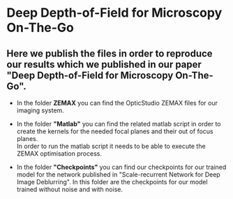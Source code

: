 # Deep Depth-of-Field for Microscopy On-The-Go

## Here we publish the files in order to reproduce our results which we published in our paper **"Deep Depth-of-Field for Microscopy On-The-Go"**.
- In the folder **ZEMAX** you can find the OpticStudio ZEMAX files for our imaging system.
- In the folder **"Matlab"** you can find the related matlab script in order to create the kernels for the needed focal planes and their out of focus planes.  
In order to run the matlab script it needs to be able to execute the ZEMAX optimisation process. 

- In the folder **"Checkpoints"** you can find our checkpoints for our trained model for the network published in "Scale-recurrent Network for Deep Image Deblurring". In this folder are the checkpoints for our model trained without noise and with noise.  
